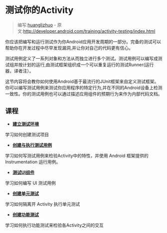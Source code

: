 # 测试你的Activity

> 编写:[huanglizhuo](https://github.com/huanglizhuo) - 原文:<http://developer.android.com/training/activity-testing/index.html>

你应该把编写和运行测试作为你Android应用开发周期的一部分。完备的测试可以帮助你在开发过程中尽早发现漏洞,并让你对自己的代码更有信心。

测试用例定义了一系列对象和方法从而独立进行多个测试。测试用例可以编写成测试组并按计划的运行,由测试框架组织成一个可以重复运行的测试Runner(运行器，译者注）。

这节内容将会教你如何使用Android基于最流行的JUnit框架来自定义测试框架。你可以编写测试用例来测试你应用程序的特定行为,并在不同的Android设备上检测一致性。你的测试用例也可以通过描述应用组件的预期行为来作为内部代码文档。

## 课程

* [**建立测试环境**](prepare-activity-testing.html)

学习如何创建测试项目

* [**创建与执行测试用例**](activity-basic-testing.html)

学习如何写测试用例来检验Activity中的特性，并使用 Android 框架提供的 Instrumentation 运行用例。

* [**测试UI组件**](activity-ui-testing.html)

学习如何编写 UI 测试用例

* [**创建单元测试**](activity-unit-testing.html)

学习如何隔离开 Activity 执行单元测试

* [**创建功能测试**](activity-function-testing.html)

学习如何执行功能测试来检验各Activity之间的交互

